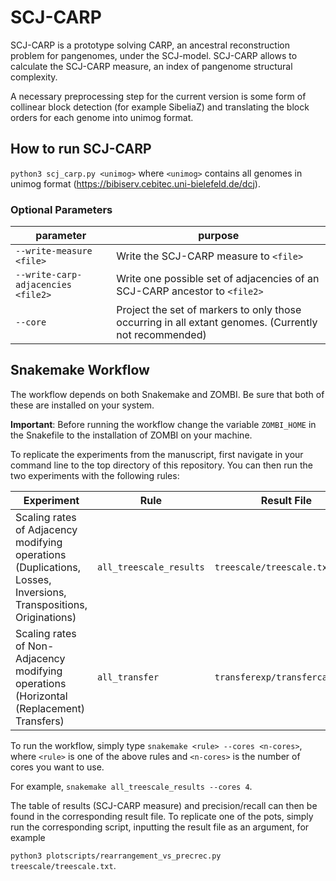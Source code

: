 # SCJ-CARP

SCJ-CARP is a prototype solving CARP, an ancestral reconstruction problem for pangenomes, under the SCJ-model.
SCJ-CARP allows to calculate the SCJ-CARP measure, an index of pangenome structural complexity.

A necessary preprocessing step for the current version is some form of collinear block detection (for example SibeliaZ) and translating the block orders for each genome into unimog format.

## How to run SCJ-CARP

`python3 scj_carp.py <unimog>` where `<unimog>` contains all genomes in unimog format (https://bibiserv.cebitec.uni-bielefeld.de/dcj).

### Optional Parameters



| parameter  | purpose |
| ------ | ------ |
| `--write-measure <file>` | Write the SCJ-CARP measure to `<file>` |
| `--write-carp-adjacencies <file2>` | Write one possible set of adjacencies of an SCJ-CARP ancestor to `<file2>` |
| `--core` | Project the set of markers to only those occurring in all extant genomes. (Currently not recommended) |



## Snakemake Workflow

The workflow depends on both Snakemake and ZOMBI. Be sure that both of these are installed on your system.

**Important**: Before running the workflow change the variable `ZOMBI_HOME` in the Snakefile to the installation of ZOMBI on your machine.

To replicate the experiments from the manuscript, first navigate in your command line to the top directory of this repository.
You can then run the two experiments with the following rules:


| Experiment | Rule | Result File | Plot Scripts (`./plotscripts/`) |
| ------| ------ | ----- | ---- |
| Scaling rates of Adjacency modifying operations (Duplications, Losses, Inversions, Transpositions, Originations) | `all_treescale_results` | `treescale/treescale.txt` | `rearrangement_vs_measure.py`, `rearrangement_vs_precrec.py`|
| Scaling rates of Non-Adjacency modifying operations (Horizontal (Replacement) Transfers) | `all_transfer` |`transferexp/transfercarp.txt` | `transfer_vs_measure.py`, `transfer_vs_precrec.py` |

To run the workflow, simply type `snakemake <rule> --cores <n-cores>`, where `<rule>` is one of the above rules and `<n-cores>` is the number of cores you want to use.

For example, `snakemake all_treescale_results --cores 4`.

The table of results (SCJ-CARP measure) and precision/recall can then be found in the corresponding result file.
To replicate one of the pots, simply run the corresponding script, inputting the result file as an argument, for example

`python3 plotscripts/rearrangement_vs_precrec.py treescale/treescale.txt`.
